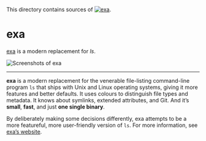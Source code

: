This directory contains sources of [![exa][exa_version]][exa_package].
<!-- First 2 lines are stripped by AU -->

[exa_version]: https://img.shields.io/myget/kai2nenobu/v/exa.svg?label=exa
[exa_package]: https://www.myget.org/feed/kai2nenobu/package/nuget/exa
[exa_screenshots]: https://cdn.jsdelivr.net/gh/ogham/exa@master/screenshots.png

# exa

[exa](https://the.exa.website/) is a modern replacement for _ls_.

![Screenshots of exa][exa_screenshots]

---

**exa** is a modern replacement for the venerable file-listing command-line program `ls` that ships with Unix and Linux operating systems, giving it more features and better defaults.
It uses colours to distinguish file types and metadata.
It knows about symlinks, extended attributes, and Git.
And it’s **small**, **fast**, and just **one single binary**.

By deliberately making some decisions differently, exa attempts to be a more featureful, more user-friendly version of `ls`.
For more information, see [exa’s website](https://the.exa.website/).
